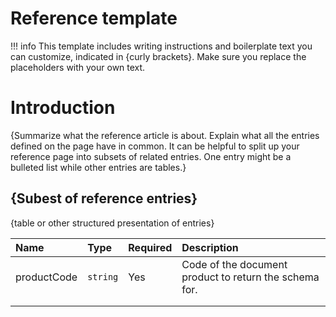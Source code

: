 # Reference template

!!! info
    This template includes writing instructions and boilerplate text you can customize, indicated in {curly brackets}. Make sure you replace the placeholders with your own text.

# Introduction

{Summarize what the reference article is about. Explain what all the entries defined on the page have in common. It can be helpful to split up your reference page into subsets of related entries. One entry might be a bulleted list while other entries are tables.}

## {Subest of reference entries}

{table or other structured presentation of entries}

| Name        | Type    | Required  | Description                                             |
| :---------- | :------ | :-------- | :------------------------------------------------------ |
| productCode | `string`|  Yes      |  Code of the document product to return the schema for. |
|             |         |           |   |
|             |         |           |   |